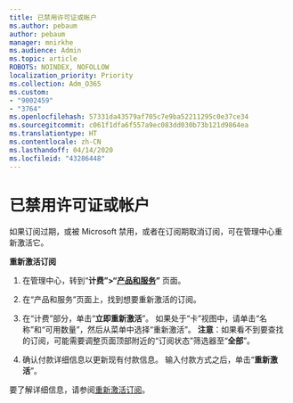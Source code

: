 ```yaml
---
title: 已禁用许可证或帐户
ms.author: pebaum
author: pebaum
manager: mnirkhe
ms.audience: Admin
ms.topic: article
ROBOTS: NOINDEX, NOFOLLOW
localization_priority: Priority
ms.collection: Adm_O365
ms.custom:
- "9002459"
- "3764"
ms.openlocfilehash: 57331da43579af705c7e9ba52211295c0e37ce34
ms.sourcegitcommit: c061f1dfa6f557a9ec083dd030b73b121d9864ea
ms.translationtype: HT
ms.contentlocale: zh-CN
ms.lasthandoff: 04/14/2020
ms.locfileid: "43286448"
---
```

# <a name="license-or-account-disabled"></a>已禁用许可证或帐户

如果订阅过期，或被 Microsoft 禁用，或者在订阅期取消订阅，可在管理中心重新激活它。

**重新激活订阅**

1. 在管理中心，转到“**计费”>“[产品和服务](https://go.microsoft.com/fwlink/p/?linkid=842054)”** 页面。

2. 在“产品和服务”页面上，找到想要重新激活的订阅。

3. 在“计费”部分，单击“**立即重新激活**”。  如果处于“卡”视图中，请单击“名称”和“可用数量”，然后从菜单中选择“重新激活”。 **注意**：如果看不到要查找的订阅，可能需要调整页面顶部附近的“订阅状态”筛选器至“**全部**”。

4. 确认付款详细信息以更新现有付款信息。 输入付款方式之后，单击“**重新激活**”。

要了解详细信息，请参阅[重新激活订阅](https://docs.microsoft.com/office365/admin/subscriptions-and-billing/reactivate-your-subscription)。 
